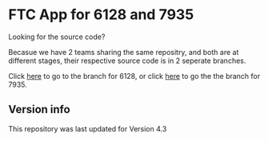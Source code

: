 # FTC App for 6128 and 7935

Looking for the source code?

Becasue we have 2 teams sharing the same repositry, and both are at different stages, their respective source code is in 2 seperate branches.

Click [here][0] to go to the branch for 6128, or click [here][1] to go the the branch for 7935.

## Version info
This repository was last updated for Version 4.3

[0]: https://github.com/1595Dragons/FTC-Robot-Code/tree/6128/TeamCode/src/main/java/org/firstinspires/ftc/teamcode
[1]: https://github.com/1595Dragons/FTC-Robot-Code/tree/7935/TeamCode/src/main/java/org/firstinspires/ftc/teamcode
